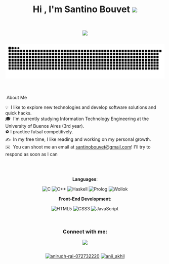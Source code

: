 <h1 align="center"><b>Hi , I'm Santino Bouvet </b><img src="https://media.giphy.com/media/hvRJCLFzcasrR4ia7z/giphy.gif" width="35"></h1>
<!--
titulo "nombre y apellido" ; "ingenieria en sistemas"
-->
<h1 align="center">
	<img src="https://readme-typing-svg.herokuapp.com?font=Time+New+Roman&color=b&size=25&center=true&vCenter=true&width=600&height=100&lines=Software+Engineering;">
</h1>

<!--
snake game
-->

<p align = "center">
	<img src = "https://github.com/7oSkaaa/7oSkaaa/blob/output/github-contribution-grid-snake.svg?" alt = "Snake Game"/>
</p>
<div align="center">

<!--
Informacion personal
-->
<br />
<br />
<div align="left">
 &nbsp;About Me

💡 &nbsp;I like to explore new technologies and develop software solutions and quick hacks.\
🎓 &nbsp;I'm currently studying Information Technology Engineering at the University of Buenos Aires (3rd year).\
⚽ I practice futsal competitively.\
✍️ &nbsp;In my free time, I like reading and working on my personal growth.\
✉️ &nbsp;You can shoot me an email at santinobouvet@gmail.com! I'll try to respond as soon as I can
</div>

<br />
<br />


<p align="center">

 **Languages**:
    
![C](https://img.shields.io/badge/C%20-%232370ED.svg?style=for-the-badge&logo=c&logoColor=white)
![C++](https://img.shields.io/badge/C++%20-%2300599C.svg?style=for-the-badge&logo=c%2B%2B&logoColor=white)
![Haskell](https://img.shields.io/badge/Haskell-5D4F85.svg?style=for-the-badge&logo=Haskell&logoColor=white)
![Prolog](https://img.shields.io/badge/Prolog-D30001.svg?style=for-the-badge&logo=&logoColor=white)
![Wollok](https://img.shields.io/badge/Wollok-CC342D.svg?style=for-the-badge&logo=&logoColor=white)
<br>   
    
 **Front-End Development**:

   ![HTML5](https://img.shields.io/badge/HTML5%20-%23E34F26.svg?style=for-the-badge&logo=html5&logoColor=white)
   ![CSS3](https://img.shields.io/badge/CSS%20-%231572B6.svg?style=for-the-badge&logo=css3&logoColor=white)
   ![JavaScript](https://img.shields.io/badge/JavaScript%20-%23F7DF1E.svg?style=for-the-badge&logo=javascript&logoColor=black)


</p>



<br />
<h3 align="center">Connect with me:</h3>
<p align="center">

<a href="mailto:santinobouvet@gmail.com" target="_blank"><img src="https://img.shields.io/badge/gmail‎ ‎‎‎ ‎ ‎ ‎  ‎  -%23EA4335.svg?style=for-the-badge&logo=gmail&logoColor=white" t=mail style="margin-bottom: 5px;" /></a>	
 <br />
<a href="https://www.linkedin.com/in/santino-bouvet-7b9304293/" target="blank"><img align="center" src="https://raw.githubusercontent.com/rahuldkjain/github-profile-readme-generator/master/src/images/icons/Social/linked-in-alt.svg" alt="anirudh-rai-072732220" height="30" width="40" /></a>
<a href="https://instagram.com/santibouvet" target="blank"><img align="center" src="https://raw.githubusercontent.com/rahuldkjain/github-profile-readme-generator/master/src/images/icons/Social/instagram.svg" alt="anii_akhil" height="30" width="40" /></a>
</p>
<br>
